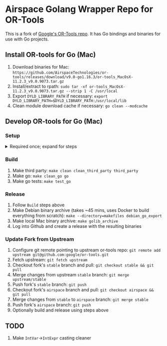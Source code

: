# Airspace Golang Wrapper Repo for OR-Tools

This is a fork of [Google's OR-Tools repo](https://github.com/google/or-tools).
It has Go bindings and binaries for use with Go projects.

## Install OR-tools for Go (Mac)
 1. Download binaries for Mac:
    `https://github.com/AirspaceTechnologies/or-tools/releases/download/v9.0-go1.16.3/or-tools_MacOsX-11.2.3_v9.0.9073.tar.gz`
 1. Install/extract to rpath:
    `sudo tar -xf or-tools_MacOsX-11.2.3_v9.0.9073.tar.gz --strip 1 -C /usr/local`
 1. Export `DYLD_LIBRARY_PATH` if necessary:
    `export DYLD_LIBRARY_PATH=$DYLD_LIBRARY_PATH:/usr/local/lib`
 1. Clean module download cache if necessary:
    `go clean --modcache`

## Develop OR-tools for Go (Mac)

### Setup
<details>
  <summary>Required once; expand for steps</summary>

  1. Install XCode:
     `xcode-select install`
  1. Install C++ tools:
     `brew install cmake wget pkg-config`
  1. Install SWIG 4.0.1:
     `brew install swig`
  1. Install protobuf for Go:
     `go get -u github.com/golang/protobuf/protoc-gen-go@v1.5.2`
  1. Clone Airspace OR-tools:
     `git clone git@github.com:AirspaceTechnologies/or-tools.git`
</details>

### Build
  1. Make third party:
     `make clean clean_third_party third_party`
  1. Make go:
     `make clean_go go`
  1. Make go tests:
     `make test_go`

### Release
 1. Follow `Build` steps above
 1. Make Debian binary archive (takes ~45 mins, uses Docker to build everything from scratch):
    `make --directory=makefiles debian_go_export`
 1. Make local Mac binary archive:
    `make golib_archive`
 1. Log into Github and create a release with the resulting binaries

### Update Fork from Upstream
 1. Configure git remote pointing to upstream or-tools repo:
    `git remote add upstream git@github.com:google/or-tools.git`
 1. Fetch upstream:
    `git fetch upstream`
 1. Checkout fork's `stable` branch and pull:
    `git checkout stable && git pull`
 1. Merge changes from upstream `stable` branch:
    `git merge upstream/stable`
 1. Push fork's `stable` branch:
    `git push`
 1. Checkout fork's `airspace` branch and pull:
    `git checkout airspace && git pull`
 1. Merge changes from `stable` to `airspace` branch:
    `git merge stable`
 1. Push fork's `airspace` branch:
    `git push`
 1. Optionally build and release using steps above

## TODO
 1. Make `IntVar`->`IntExpr` casting cleaner
